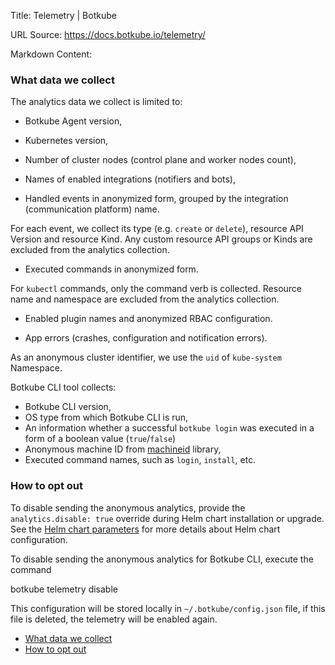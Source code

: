 Title: Telemetry | Botkube

URL Source: https://docs.botkube.io/telemetry/

Markdown Content:
### What data we collect[​](#what-data-we-collect"DirectlinktoWhatdatawecollect")

The analytics data we collect is limited to:

*   Botkube Agent version,

*   Kubernetes version,

*   Number of cluster nodes (control plane and worker nodes count),

*   Names of enabled integrations (notifiers and bots),

*   Handled events in anonymized form, grouped by the integration (communication platform) name.

For each event, we collect its type (e.g. `create` or `delete`), resource API Version and resource Kind. Any custom resource API groups or Kinds are excluded from the analytics collection.

*   Executed commands in anonymized form.

For `kubectl` commands, only the command verb is collected. Resource name and namespace are excluded from the analytics collection.

*   Enabled plugin names and anonymized RBAC configuration.

*   App errors (crashes, configuration and notification errors).


As an anonymous cluster identifier, we use the `uid` of `kube-system` Namespace.

Botkube CLI tool collects:

*   Botkube CLI version,
*   OS type from which Botkube CLI is run,
*   An information whether a successful `botkube login` was executed in a form of a boolean value (`true`/`false`)
*   Anonymous machine ID from [machineid](https://github.com/denisbrodbeck/machineid) library,
*   Executed command names, such as `login`, `install`, etc.

### How to opt out[​](#how-to-opt-out"DirectlinktoHowtooptout")

To disable sending the anonymous analytics, provide the `analytics.disable: true` override during Helm chart installation or upgrade. See the [Helm chart parameters](https://docs.botkube.io/configuration/helm-chart-parameters/#values) for more details about Helm chart configuration.

To disable sending the anonymous analytics for Botkube CLI, execute the command

botkube telemetry disable

This configuration will be stored locally in `~/.botkube/config.json` file, if this file is deleted, the telemetry will be enabled again.

*   [What data we collect](#what-data-we-collect)
*   [How to opt out](#how-to-opt-out)

